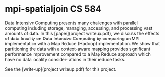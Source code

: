 # mpi-spatialjoin CS 584
Data Intensive Computing presents many challenges with parallel computing including storage, managing, accessing, and processing vast amounts of data. In this [paper](project writeup.pdf), we discuss the effects of data locality on Data Intensive Computing by comparing an MPI implementation with a Map Reduce (Hadoop) implementation. We show that partitioning the data with a context-aware mapping provides significant performance improvement compared to a Map Reduce approach which have no data locality consider- ations in their reduce tasks.

See the [write-up](project writeup.pdf) for this project.
